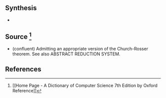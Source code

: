 ## Synthesis
- 
## Source [^1]
- (confluent) Admitting an appropriate version of the Church-Rosser theorem. See also ABSTRACT REDUCTION SYSTEM.
## References

[^1]: [[Home Page - A Dictionary of Computer Science 7th Edition by Oxford Reference]]
